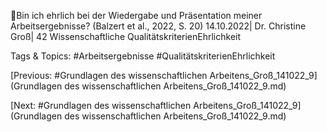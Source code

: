 Bin ich ehrlich bei der Wiedergabe und Präsentation meiner Arbeitsergebnisse?
(Balzert et al., 2022, S. 20)
14.10.2022| Dr. Christine Groß| 42
Wissenschaftliche 
QualitätskriterienEhrlichkeit

   Tags & Topics:
   #Arbeitsergebnisse
   #QualitätskriterienEhrlichkeit

[Previous: #Grundlagen des wissenschaftlichen Arbeitens_Groß_141022_9](Grundlagen des wissenschaftlichen Arbeitens_Groß_141022_9.md)

[Next: #Grundlagen des wissenschaftlichen Arbeitens_Groß_141022_9](Grundlagen des wissenschaftlichen Arbeitens_Groß_141022_9.md)
